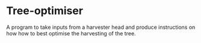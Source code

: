 # Tree-optimiser
A program to take inputs from a harvester head and produce instructions on how how to best optimise the harvesting of the tree.

